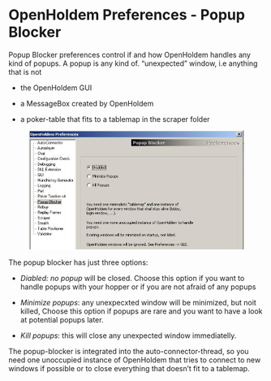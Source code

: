 # OpenHoldem Preferences - Popup Blocker

Popup Blocker preferences control if and how OpenHoldem handles any kind
of popups. A popup is any kind of. “unexpected” window, i.e anything
that is not

- the OpenHoldem GUI

- a MessageBox created by OpenHoldem

- a poker-table that fits to a tablemap in the scraper folder

<figure>
<img src="Images/preferences_popup_blocker.JPG" />
</figure>

The popup blocker has just three options:

- *Diabled: no popup* will be closed. Choose this option if you want to
  handle popups with your hopper or if you are not afraid of any popups

- *Minimize popups*: any unexpecxted window will be minimized, but noit
  killed, Choose this option if popups are rare and you want to have a
  look at potential popups later.

- *Kill popups*: this will close any unexpected window immediatelly.

The popup-blocker is integrated into the auto-connector-thread, so you
need one unoccupied instance of OpenHoldem that tries to connect to new
windows if possible or to close everything that doesn’t fit to a
tablemap.
